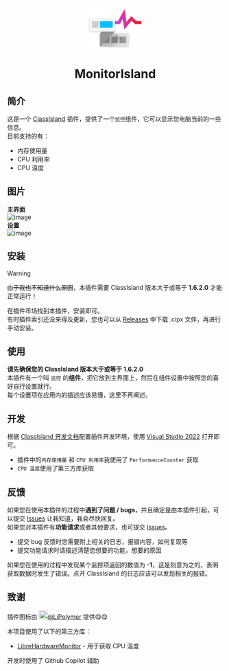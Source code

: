<div align="center">

<img src="./icon2.png" alt="MonitorIsland Logo" style="height: 100px;">

# MonitorIsland

</div>

## 简介
这是一个 [ClassIsland](https://github.com/ClassIsland/ClassIsland) 插件，提供了一个`监控`组件，它可以显示您电脑当前的一些信息。  
目前支持的有：  
- 内存使用量
- CPU 利用率
- CPU 温度

## 图片
**主界面**  
![image](https://github.com/user-attachments/assets/d1d6f477-d211-4aa8-8a20-b4c7aee08632)  
**设置**  
![image](https://github.com/user-attachments/assets/f279d0e8-d0a0-40b8-919a-4d0058ded8fa)  

## 安装
>[!warning]
> ~~由于我也不知道什么原因~~，本插件需要 ClassIsland 版本大于或等于 **1.6.2.0** 才能正常运行！

在插件市场找到本插件，安装即可。  
有时插件索引还没来得及更新，您也可以从 [Releases](https://github.com/LiuYan-xwx/MonitorIsland/releases) 中下载 .cipx 文件，再进行手动安装。  

## 使用
**请先确保您的 ClassIsland 版本大于或等于 1.6.2.0**  
本插件有一个叫 `监控` 的**组件**，把它放到主界面上，然后在组件设置中按照您的喜好自行设置就行。  
每个设置项在应用内的描述应该易懂，这里不再阐述。  

## 开发
根据 [ClassIsland 开发文档](https://docs.classisland.tech/dev/get-started/devlopment-plugins.html)配置插件开发环境，使用 [Visual Studio 2022](https://visualstudio.microsoft.com/) 打开即可。  

- 插件中的`内存使用量` 和 `CPU 利用率`我使用了 `PerformanceCounter` 获取  
- `CPU 温度`使用了第三方库获取

## 反馈
如果您在使用本插件的过程中**遇到了问题 / bugs**，并且确定是由本插件引起，可以提交 [Issues](https://github.com/LiuYan-xwx/MonitorIsland/issues) 让我知道，我会尽快回复。  
如果您对本插件有**功能请求**或者其他要求，也可提交 [Issues](https://github.com/LiuYan-xwx/MonitorIsland/issues)。  
- 提交 bug 反馈时您需要附上相关的日志，报错内容，如何复现等
- 提交功能请求时请描述清楚您想要的功能，想要的原因

如果您在使用的过程中发现某个监控项返回的数值为 **-1**，这是刻意为之的，表明获取数据时发生了错误。点开 ClassIsland 的日志应该可以发现相关的报错。

## 致谢
插件图标由 [<img src="https://github.com/LiPolymer.png" width="20" height="20"/>](https://github.com/LiPolymer)[@LiPolymer](https://github.com/LiPolymer) 提供😋😋

本项目使用了以下的第三方库：
- [LibreHardwareMonitor](https://github.com/LibreHardwareMonitor/LibreHardwareMonitor) - 用于获取 CPU 温度

开发时使用了 Github Copilot 辅助
